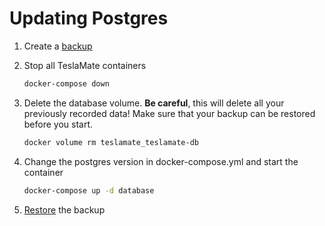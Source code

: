 # Updating Postgres

1. Create a [backup](backup_restore.html)
2. Stop all TeslaMate containers

   ```bash
   docker-compose down
   ```

3. Delete the database volume. **Be careful**, this will delete all your previously recorded data! Make sure that your backup can be restored before you start.

   ```bash
   docker volume rm teslamate_teslamate-db
   ```

4. Change the postgres version in docker-compose.yml and start the container

   ```bash
   docker-compose up -d database
   ```

5. [Restore](backup_restore.html) the backup
